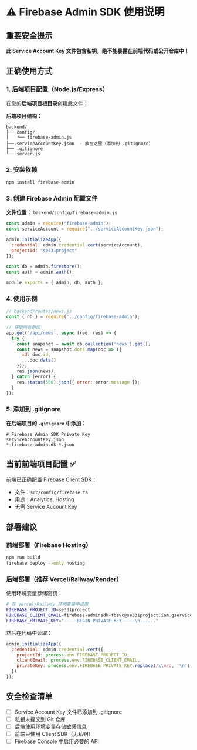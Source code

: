 # ⚠️ Firebase Admin SDK 使用说明

## 重要安全提示

**此 Service Account Key 文件包含私钥，绝不能暴露在前端代码或公开仓库中！**

## 正确使用方式

### 1. 后端项目配置（Node.js/Express）

在您的**后端项目根目录**创建此文件：

**后端项目结构：**
```
backend/
├── config/
│   └── firebase-admin.js
├── serviceAccountKey.json  ← 放在这里（添加到 .gitignore）
├── .gitignore
└── server.js
```

### 2. 安装依赖

```bash
npm install firebase-admin
```

### 3. 创建 Firebase Admin 配置文件

**文件位置：** `backend/config/firebase-admin.js`

```javascript
const admin = require("firebase-admin");
const serviceAccount = require("../serviceAccountKey.json");

admin.initializeApp({
  credential: admin.credential.cert(serviceAccount),
  projectId: "se331project"
});

const db = admin.firestore();
const auth = admin.auth();

module.exports = { admin, db, auth };
```

### 4. 使用示例

```javascript
// backend/routes/news.js
const { db } = require('../config/firebase-admin');

// 获取所有新闻
app.get('/api/news', async (req, res) => {
  try {
    const snapshot = await db.collection('news').get();
    const news = snapshot.docs.map(doc => ({
      id: doc.id,
      ...doc.data()
    }));
    res.json(news);
  } catch (error) {
    res.status(500).json({ error: error.message });
  }
});
```

### 5. 添加到 .gitignore

**在后端项目的 `.gitignore` 中添加：**

```gitignore
# Firebase Admin SDK Private Key
serviceAccountKey.json
*-firebase-adminsdk-*.json
```

## 当前前端项目配置 ✅

前端已正确配置 Firebase Client SDK：
- 文件：`src/config/firebase.ts`
- 用途：Analytics, Hosting
- 无需 Service Account Key

## 部署建议

### 前端部署（Firebase Hosting）
```bash
npm run build
firebase deploy --only hosting
```

### 后端部署（推荐 Vercel/Railway/Render）
使用环境变量存储密钥：

```bash
# 在 Vercel/Railway 环境变量中设置
FIREBASE_PROJECT_ID=se331project
FIREBASE_CLIENT_EMAIL=firebase-adminsdk-fbsvc@se331project.iam.gserviceaccount.com
FIREBASE_PRIVATE_KEY="-----BEGIN PRIVATE KEY-----\n......"
```

然后在代码中读取：

```javascript
admin.initializeApp({
  credential: admin.credential.cert({
    projectId: process.env.FIREBASE_PROJECT_ID,
    clientEmail: process.env.FIREBASE_CLIENT_EMAIL,
    privateKey: process.env.FIREBASE_PRIVATE_KEY.replace(/\\n/g, '\n')
  })
});
```

## 安全检查清单

- [ ] Service Account Key 文件已添加到 .gitignore
- [ ] 私钥未提交到 Git 仓库
- [ ] 后端使用环境变量存储敏感信息
- [ ] 前端只使用 Client SDK（无私钥）
- [ ] Firebase Console 中启用必要的 API
